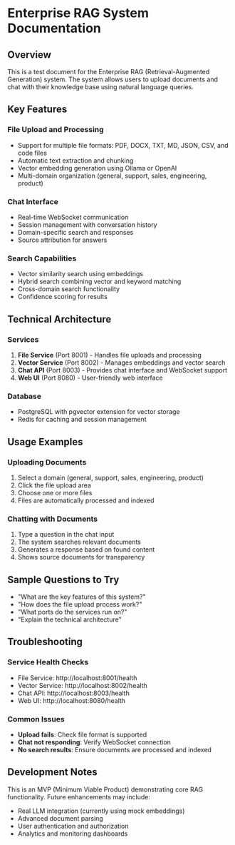 # Enterprise RAG System Documentation

## Overview
This is a test document for the Enterprise RAG (Retrieval-Augmented Generation) system. The system allows users to upload documents and chat with their knowledge base using natural language queries.

## Key Features

### File Upload and Processing
- Support for multiple file formats: PDF, DOCX, TXT, MD, JSON, CSV, and code files
- Automatic text extraction and chunking
- Vector embedding generation using Ollama or OpenAI
- Multi-domain organization (general, support, sales, engineering, product)

### Chat Interface
- Real-time WebSocket communication
- Session management with conversation history
- Domain-specific search and responses
- Source attribution for answers

### Search Capabilities
- Vector similarity search using embeddings
- Hybrid search combining vector and keyword matching
- Cross-domain search functionality
- Confidence scoring for results

## Technical Architecture

### Services
1. **File Service** (Port 8001) - Handles file uploads and processing
2. **Vector Service** (Port 8002) - Manages embeddings and vector search
3. **Chat API** (Port 8003) - Provides chat interface and WebSocket support
4. **Web UI** (Port 8080) - User-friendly web interface

### Database
- PostgreSQL with pgvector extension for vector storage
- Redis for caching and session management

## Usage Examples

### Uploading Documents
1. Select a domain (general, support, sales, engineering, product)
2. Click the file upload area
3. Choose one or more files
4. Files are automatically processed and indexed

### Chatting with Documents
1. Type a question in the chat input
2. The system searches relevant documents
3. Generates a response based on found content
4. Shows source documents for transparency

## Sample Questions to Try
- "What are the key features of this system?"
- "How does the file upload process work?"
- "What ports do the services run on?"
- "Explain the technical architecture"

## Troubleshooting

### Service Health Checks
- File Service: http://localhost:8001/health
- Vector Service: http://localhost:8002/health  
- Chat API: http://localhost:8003/health
- Web UI: http://localhost:8080/health

### Common Issues
- **Upload fails**: Check file format is supported
- **Chat not responding**: Verify WebSocket connection
- **No search results**: Ensure documents are processed and indexed

## Development Notes
This is an MVP (Minimum Viable Product) demonstrating core RAG functionality. Future enhancements may include:
- Real LLM integration (currently using mock embeddings)
- Advanced document parsing
- User authentication and authorization
- Analytics and monitoring dashboards 